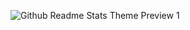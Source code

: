 
![Github Readme Stats Theme Preview 1](https://github-readme-stats.vercel.app/api?username=PrometheusModding&show_icons=true&bg_color=161320&text_color=D9E0EE&icon_color=DDB6F2&title_color=96CDFB)
